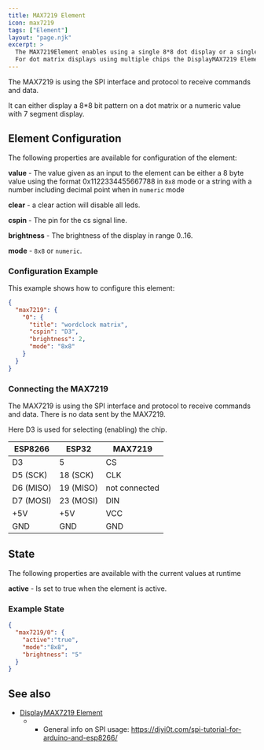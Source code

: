 ```yaml
---
title: MAX7219 Element 
icon: max7219
tags: ["Element"]
layout: "page.njk"
excerpt: >
  The MAX7219Element enables using a single 8*8 dot display or a single 8 digit 7-segment display by using a MAX7219 driver chip.
  For dot matrix displays using multiple chips the DisplayMAX7219 Element offers full display support.
---
```


The MAX7219 is using the SPI interface and protocol to receive commands and data.

It can either display a 8*8 bit pattern on a dot matrix or a numeric value with 7 segment display.


## Element Configuration

The following properties are available for configuration of the element:

**value** - The value given as an input to the element can be either a 8 byte value using the format 0x1122334455667788 in `8x8` mode or a string with a number including decimal point when in `numeric` mode

**clear** - a clear action will disable all leds.

**cspin** - The pin for the cs signal line.

**brightness** - The brightness of the display in range 0..16.

**mode** - `8x8` or `numeric`.


### Configuration Example

This example shows how to configure this element:

``` json
{
  "max7219": {
    "0": {
      "title": "wordclock matrix",
      "cspin": "D3",
      "brightness": 2,
      "mode": "8x8"
    }
  }
}
```


### Connecting the MAX7219

The MAX7219 is using the SPI interface and protocol to receive commands and data. There is no data sent by the MAX7219.

Here D3 is used for selecting (enabling) the chip.

| ESP8266   | ESP32     | MAX7219       |
| --------- | --------- | ------------- |
| D3        | 5         | CS            |
| D5 (SCK)  | 18 (SCK)  | CLK           |
| D6 (MISO) | 19 (MISO) | not connected |
| D7 (MOSI) | 23 (MOSI) | DIN           |
| +5V       | +5V       | VCC           |
| GND       | GND       | GND           |


## State

The following properties are available with the current values at runtime

**active** - Is set to true when the element is active.


### Example State

``` json
{
  "max7219/0": {
    "active":"true",
    "mode":"8x8",
    "brightness": "5"
  }
}
```


## See also

* [DisplayMAX7219 Element](/elements/display/max7219.md)
  * * General info on SPI usage: <https://diyi0t.com/spi-tutorial-for-arduino-and-esp8266/>
